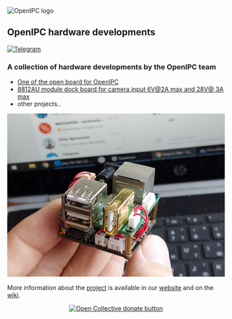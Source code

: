 ![OpenIPC logo][logo]

## OpenIPC hardware developments 

[![Telegram](https://openipc.org/images/telegram_button.svg)][telegram]

### A collection of hardware developments by the OpenIPC team

- [One of the open board for OpenIPC](board_hi3516ev200)
- [8812AU module dock board for camera,input 6V@2A max and 28V@ 3A max](/module_38x38_r8812au_6v2a)
- other projects..


![start](photo_2020-09-03_15-48-08.jpg)

More information about the [project][project] is available in our [website][website]
and on the [wiki][wiki].

<p align="center">
<a href="https://opencollective.com/openipc/contribute/backer-14335/checkout" target="_blank"><img src="https://opencollective.com/webpack/donate/button@2x.png?color=blue" width="250" alt="Open Collective donate button"></a>
</p>


[firmware]: https://github.com/openipc/firmware/
[logo]: https://openipc.org/assets/openipc-logo-black.svg
[mit]: https://opensource.org/license/mit/
[opencollective]: https://opencollective.com/openipc
[paypal]: https://www.paypal.com/donate/?hosted_button_id=C6F7UJLA58MBS
[project]: https://github.com/openipc/
[telegram]: https://t.me/OpenIPC
[website]: https://openipc.org/
[wiki]: https://github.com/openipc/wiki/
